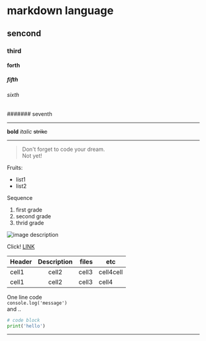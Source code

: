 # markdown language

## sencond

### third

#### forth

##### fifth

###### sixth

####### seventh

---

<!-- font style -->

**bold**
_italic_
~~strikc~~

---

<!-- Qoute -->

> Don't forget to code your dream.  
> Not yet!

<!-- Bullet list -->

Fruits:

- list1
- list2

<!-- Numbered list -->

Sequence

1. first grade
2. second grade
3. thrid grade

<!-- image -->

![image description](https://avatars.githubusercontent.com/u/59856696?v=4)

<!-- link -->

Click! [LINK](naver.com)

<!-- table -->

| Header | Description | files | etc       |
| :----- | :---------: | ----: | --------- |
| cell1  |    cell2    | cell3 | cell4cell |
| cell1  |    cell2    | cell3 | cell4     |

<!-- code -->

One line code  
`console.log('message')`  
and ..

```python
# code block
print('hello')
```

---
